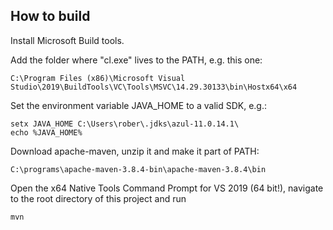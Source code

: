 

## How to build

Install Microsoft Build tools.

Add the folder where "cl.exe" lives to the PATH, e.g. this one:

```
C:\Program Files (x86)\Microsoft Visual Studio\2019\BuildTools\VC\Tools\MSVC\14.29.30133\bin\Hostx64\x64
```

Set the environment variable JAVA_HOME to a valid SDK, e.g.:

```
setx JAVA_HOME C:\Users\rober\.jdks\azul-11.0.14.1\
echo %JAVA_HOME%
```

Download apache-maven, unzip it and make it part of PATH:

```
C:\programs\apache-maven-3.8.4-bin\apache-maven-3.8.4\bin
```

Open the x64 Native Tools Command Prompt for VS 2019 (64 bit!), navigate to the root directory of this project and run

```
mvn
```